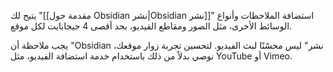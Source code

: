يتيح لك "[[مقدمة حول Obsidian نشر|Obsidian نشر]]" استضافة الملاحظات وأنواع الوسائط الأخرى، مثل الصور ومقاطع الفيديو، بحد أقصى 4 جيجابايت لكل موقع.

يجب ملاحظة أن "Obsidian نشر" ليس محسّنًا لبث الفيديو. لتحسين تجربة زوار موقعك، نوصي بدلاً من ذلك باستخدام خدمة استضافة الفيديو، مثل YouTube أو Vimeo.
